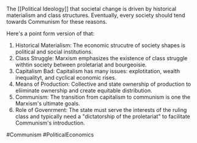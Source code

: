 The [[Political Ideology]] that societal change is driven by historical materialism and class structures. Eventually, every society should tend towards Communism for these reasons.

Here's a point form version of that:

1. Historical Materialism: The economic strucutre of society shapes is political and social institutions.
2. Class Struggle: Marxism emphasizes the existence of class struggle withtin society between proletariat  and bourgeoisie.
3. Capitalism Bad: Capitalism has many issues: explotitation, wealth inequalityt, and cyclical economic rises.
4. Means of Production: Collective and state ownership of production to eliiminate ownership and create equitable distribution.
5. Communism: The transition from capitalism to communism is one the Marxism's ultimate goals.
6. Role of Govenrment: The state must serve the interests of the ruling class and typically need a "dictatorship of the proletariat" to facilitate Communism's introduction.

#Communism 
#PoliticalEconomics 